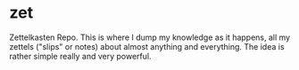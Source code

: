 # zet
Zettelkasten Repo. This is where I dump my knowledge as it happens, all my zettels ("slips" or notes) about almost anything and everything. The idea is rather simple really and very powerful.
